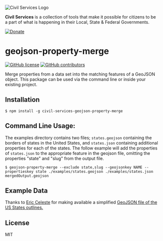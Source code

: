 ![Civil Services Logo](https://cdn.civil.services/common/github-logo.png "Civil Services Logo")

__Civil Services__ is a collection of tools that make it possible for citizens to be a part of what is happening in their Local, State & Federal Governments.

[![Donate](https://cdn.civil.services/donate-button.png)](https://www.paypal.me/civilservices)


# geojson-property-merge

[![GitHub license](https://img.shields.io/badge/license-MIT-blue.svg?style=flat)](https://raw.githubusercontent.com/CivilServiceUSA/geojson-property-merge/master/LICENSE)  [![GitHub contributors](https://img.shields.io/github/contributors/CivilServiceUSA/geojson-property-merge.svg)](https://github.com/CivilServiceUSA/geojson-property-merge/graphs/contributors)

Merge properties from a data set into the matching features of a GeoJSON object. This package can be used via the command line or inside your existing project.
## Installation

````
$ npm install -g civil-services-geojson-property-merge
````

## Command Line Usage:

The examples directory contains two files; `states.geojson` containing the borders of states in the United States, and 
`states.json` containing additional properties for each of the states.  The follow example will add the properties of 
`states.json` to the appropriate feature in the geojson file, omitting the properties "state" and "slug" from the output file.

````
$ geojson-property-merge --exclude state,slug --geojsonkey NAME --propertieskey state ./examples/states.geojson ./examples/states.json mergedOutput.geojson 
````


## Example Data

Thanks to [Eric Celeste](http://eric.clst.org/) for making available a simplified [GeoJSON file of the US States outlines.](http://eric.clst.org/tech/usgeojson/)


## License

MIT